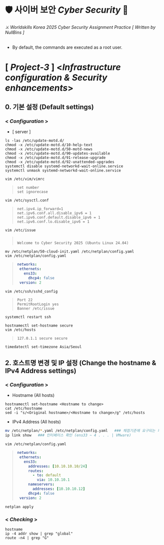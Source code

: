 # 🛡 사이버 보안 *Cyber Security* 🔐
###### ⚔ Worldskills Korea 2025 Cyber Security Assignment Practice [ *Written by NullBins* ]
- By default, the commands are executed as a root user.

# [ *Project-3* ] <*Infrastructure configuration & Security enhancements*>

## 0. 기본 설정 (Default settings)
### < *Configuration* >
- [ server ]
```vim
ls -las /etc/update-motd.d/
chmod -x /etc/update-motd.d/10-help-text
chmod -x /etc/update-motd.d/50-motd-news
chmod -x /etc/update-motd.d/90-updates-available
chmod -x /etc/update-motd.d/91-release-upgrade
chmod -x /etc/update-motd.d/92-unattended-upgrades
systemctl disable systemd-networkd-wait-online.service
systemctl unmask systemd-networkd-wait-online.service
```
```vim
vim /etc/vim/vimrc
```
>```vim
>set number
>set ignorecase
>```
```vim
vim /etc/sysctl.conf
```
>```vim
>net.ipv4.ip_forward=1
>net.ipv6.conf.all.disable_ipv6 = 1  
>net.ipv6.conf.default.disable_ipv6 = 1  
>net.ipv6.conf.lo.disable_ipv6 = 1
>```
```vim
vim /etc/issue
```
>```vim
>
>Welcome to Cyber Security 2025 (Ubuntu Linux 24.04)
>
>```
```vim
mv /etc/netplan/50-cloud-init.yaml /etc/netplan/config.yaml
vim /etc/netplan/config.yaml
```
>```yaml
>networks:
>  ethernets:
>    ens33:
>      dhcp4: false
>  version: 2
>```
```vim
vim /etc/ssh/sshd_config
```
>```vim
>Port 22
>PermitRootLogin yes
>Banner /etc/issue
>```
```vim
systemctl restart ssh
```
```vim
hostnamectl set-hostname secure
vim /etc/hosts
```
>```vim
>127.0.1.1 secure secure
>```
```vim
timedatectl set-timezone Asia/Seoul
```

## 2. 호스트명 변경 및 IP 설정 (Change the hostname & IPv4 Address settings)
### < *Configuration* >
* Hostname (All hosts)
```vim
hostnamectl set-hostname <Hostname to change>
cat /etc/hostname
sed -i "s/<Original hostname>/<Hostname to change>/g" /etc/hosts
```
* IPv4 Address (All hosts)
```bash
mv /etc/netplan/*.yaml /etc/netplan/config.yaml   ### 채점기준에 요구되는 파일명으로 변경
ip link show   ### 인터페이스 확인 (ens33 ~ 4 . . . | VMware)
```
```vim
vim /etc/netplan/config.yaml
```
>```yaml
>networks:
>  ethernets:
>    ens33:
>      addresses: [10.10.10.10/24]
>      routes:
>        - to: default
>          via: 10.10.10.1
>      nameservers:
>        addresses: [10.10.10.12]
>      dhcp4: false
>  version: 2
>```
```bash
netplan apply
```
### < *Checking* >
```vim
hostname
ip -4 addr show | grep "global"
route -n4 | grep "G"
```
